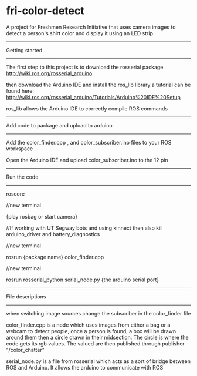 # fri-color-detect
A project for Freshmen Research Initiative that uses camera images to detect a person's shirt color and display it using an LED strip.

*********************
 Getting started 
*********************
The first step to this project is to download the rosserial package http://wiki.ros.org/rosserial_arduino

then download the Arduino IDE and install the ros_lib library a tutorial can be found here: 
http://wiki.ros.org/rosserial_arduino/Tutorials/Arduino%20IDE%20Setup

ros_lib allows the Arduino IDE to correctly compile ROS commands 

***********************************************
 Add code to package and upload to arduino 
***********************************************
Add the color_finder.cpp , and color_subscriber.ino files to your ROS workspace

Open the Arduino IDE and upload color_subscriber.ino to the 12 pin

*****************
 Run the code
*****************
roscore

//new terminal

{play rosbag or start camera}

//If working with UT Segway bots and using kinnect then also kill arduino_driver and battery_diagnostics

//new terminal

rosrun {package name} color_finder.cpp

//new terminal

rosrun rosserial_python serial_node.py {the arduino serial port}

***********************
 File descriptions
***********************
when switching image sources change the subscriber in the color_finder file

color_finder.cpp is a node which uses images from either a bag or a webcam to detect people, once a person is found, 
a box will be drawn around them then a circle drawn in their midsection. The circle is where the code gets its rgb values.
The valued are then published through publisher "/color_chatter"

serial_node.py is a file from rosserial which acts as a sort of bridge between ROS and Arduino. It allows the arduino to communicate with ROS

